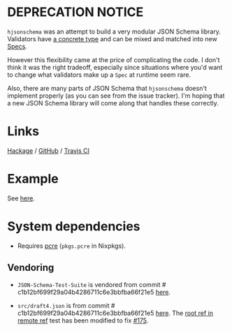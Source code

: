 # DEPRECATION NOTICE

`hjsonschema` was an attempt to build a very modular JSON Schema library. Validators have [a concrete type](src/JSONSchema/Validator/Types.hs) and can be mixed and matched into new [Specs](src/JSONSchema/Types.hs).

However this flexibility came at the price of complicating the code. I don't think it was the right tradeoff, especially since situations where you'd want to change what validators make up a `Spec` at runtime seem rare.

Also, there are many parts of JSON Schema that `hjsonschema` doesn't implement properly (as you can see from the issue tracker). I'm hoping that a new JSON Schema library will come along that handles these correctly.

# Links

[Hackage](https://hackage.haskell.org/package/hjsonschema) / [GitHub](https://github.com/seagreen/hjsonschema) / [Travis CI](https://travis-ci.org/seagreen/hjsonschema)

# Example

See [here](https://github.com/seagreen/hjsonschema/blob/master/examples/Simple.hs).

# System dependencies

+ Requires [pcre](http://www.pcre.org/) (`pkgs.pcre` in Nixpkgs).

## Vendoring

+ `JSON-Schema-Test-Suite` is vendored from commit # c1b12bf699f29a04b4286711c6e3bbfba66f21e5 [here](https://github.com/json-schema-org/JSON-Schema-Test-Suite).

+ `src/draft4.json` is from commit # c1b12bf699f29a04b4286711c6e3bbfba66f21e5 [here](https://github.com/json-schema/json-schema). The [root ref in remote ref](./JSON-Schema-Test-Suite/tests/draft4/refRemote.json) test has been modified to fix [#175](https://github.com/json-schema-org/JSON-Schema-Test-Suite/issues/175).
